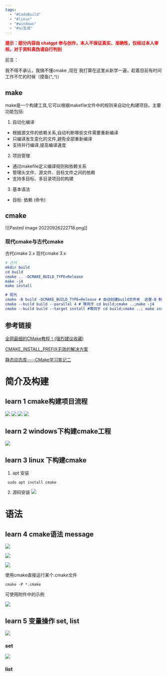 ```yaml
---
tags:
  - "#CodeBuild"
  - "#linux"
  - "#windows"
  - "#ai生成"
---
```



**<font color="#ff0000">提示：部分内容由 chatgpt 参与创作，本人不保证真实、准确性，仅经过本人审核，对于资料真伪请自行判别</font>**


前言：

我不得不承认，我搞不懂cmake ,现在 我打算在这里从新学一遍，趁着目前有时间 工作不忙的时候（摸鱼(*^_^*)）

## make
make是一个构建工具,它可以根据makefile文件中的规则来自动化构建项目。主要功能包括:

1. 自动化编译
- 根据源文件的依赖关系,自动判断哪些文件需要重新编译
- 只编译发生变化的文件,避免全部重新编译
- 支持并行编译,提高编译速度

2. 项目管理
- 通过makefile定义编译规则和依赖关系
- 管理头文件、源文件、目标文件之间的依赖
- 支持多目标、多目录项目的构建

3. 基本语法
- 目标: 依赖 (命令)




## cmake
![[Pasted image 20220926222718.png]]
### 现代cmake与古代cmake
古代cmake 2.x
现代cmake 3.x
```cmake
# 古代
mkdir build
cd build
cmake .. -DCMAKE_BUILD_TYPE=Release
make -j4
make install

# 现代
cmake -B build -DCMAKE_BUILD_TYPE=Release # 自动创建build文件夹  这里-B 制定文件夹名字 不过一般都是build
cmake --build build --parallel 4 # 等同于 cd build;cmake ..;make -j4
cmake --build build --target install #等同于 cd build;cmake ..; make install

```


## 参考链接
[全网最细的CMake教程！(强烈建议收藏)](https://zhuanlan.zhihu.com/p/534439206)

[CMAKE_INSTALL_PREFIX无效的解决方案](https://blog.csdn.net/baidu_40840693/article/details/103081909)

[静态动态库----CMake学习笔记二](https://zhuanlan.zhihu.com/p/149790907)


#  简介及构建
## learn 1  cmake构建项目流程
![](附件/现代C++_%20CMake简明教程_哔哩哔哩_bilibili_8'23.494''.jpg)
![](附件/现代C++_%20CMake简明教程_哔哩哔哩_bilibili_8'36.479''.jpg)
![](附件/现代C++_%20CMake简明教程_哔哩哔哩_bilibili_10'29.390''.jpg)
![](附件/现代C++_%20CMake简明教程_哔哩哔哩_bilibili_14'9.582''.jpg)

## learn 2 windows下构建cmake工程
![](附件/1.2在windows下使用cmake（gcc、msvc）_哔哩哔哩_bilibili_2'36.490''.jpg)

## learn 3 linux 下构建cmake
1. apt 安装
```
 sudo apt install cmake
```
2. 源码安装
![](附件/1.3在linux下使用CMake_哔哩哔哩_bilibili_1'57.162''.jpg)

# 语法
## learn 4 cmake语法 message
![](附件/2.1%20CMake语法%20message_哔哩哔哩_bilibili_0'42.284''.jpg)

![](附件/2.1%20CMake语法%20message_哔哩哔哩_bilibili_0'59.323''.jpg)

![](附件/2.1%20CMake语法%20message_哔哩哔哩_bilibili_1'18.081''.jpg)

使用cmake直接运行某个.cmake文件

```
cmake -P *.cmake
```

可使用附件中的示例

![](附件/cmake/02%20语法/messages.cmake)


## learn 5 变量操作 set, list
![](附件/2.2%20Cmake语法set与list_哔哩哔哩_bilibili_0'11.172''.jpg)


### set
![](附件/2.2%20Cmake语法set与list_哔哩哔哩_bilibili_1'1.317''.jpg)

### list